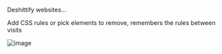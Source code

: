 Deshittify websites...

Add CSS rules or pick elements to remove, remembers the rules between visits

![image](https://github.com/user-attachments/assets/c7c56099-19f4-4c40-b7d6-897eccdd9a17)

